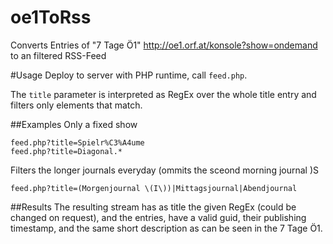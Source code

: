 # oe1ToRss
Converts Entries of "7 Tage Ö1" http://oe1.orf.at/konsole?show=ondemand to an filtered RSS-Feed

#Usage
Deploy to server with PHP runtime, call `feed.php`.

The `title` parameter is interpreted as RegEx over the whole title entry and filters only elements that match.

##Examples
Only a fixed show
```
feed.php?title=Spielr%C3%A4ume
feed.php?title=Diagonal.*
```

Filters the longer journals everyday (ommits the sceond morning journal )S
```
feed.php?title=(Morgenjournal \(I\))|Mittagsjournal|Abendjournal
```

##Results
The resulting stream has as title the given RegEx (could be changed on request), and the entries, have a valid guid, their publishing timestamp, and the same short description as can be seen in the 7 Tage Ö1.



